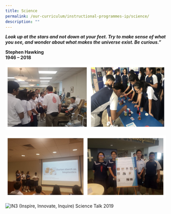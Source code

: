 ```yaml
---
title: Science
permalink: /our-curriculum/instructional-programmes-ip/science/
description: ""
---
```

_**Look up at the stars and not down at your feet. Try to make sense of what you see, and wonder about what makes the universe exist. Be curious.”**_

**Stephen Hawking** <br>
**1946 – 2018**

![Biology lesson at Blood Bank](/images/Biology%20lesson%20at%20Blood%20Bank.jpg)

![Scientific Inquiry Research Experience (SIRE) 2019](/images/Scientific%20Inquiry%20Research%20Experience%20(SIRE)%202019.jpg)

<style>  
img {  
  display: block;  
  margin-left: auto;  
  margin-right: auto;  
}  
</style>  
<body><img src="![](/images/3IN%20talk.jpeg)" alt="IN3 (Inspire, Innovate, Inquire) Science Talk 2019" style="width:50%;">  
  
</body>
